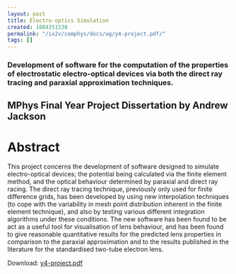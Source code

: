 ```yaml
---
layout: post
title: Electro-optics Simulation
created: 1084351538
permalink: "/ix2v/comphys/docs/ug/y4-project.pdf/"
tags: []
---
```

### Development of software for the computation of the properties of electrostatic electro-optical devices via both the direct ray tracing and paraxial approximation techniques.
## MPhys Final Year Project Dissertation by Andrew Jackson

# Abstract
This project concerns the development of software designed
to simulate electro-optical devices; the potential being calculated via the
finite element method, and the optical behaviour determined by paraxial
and direct ray racing. The direct ray tracing technique, previously only
used for finite difference grids, has been developed by using new
interpolation techniques (to cope with the variability in mesh point
distribution inherent in the finite element technique), and also by testing
various different integration algorithms under these conditions. The
new software has been found to be act as a useful tool for visualisation
of lens behaviour, and has been found to give reasonable quantitative
results for the predicted lens properties in comparison to the paraxial
approximation and to the results published in the literature for the
standardised two-tube electron lens.

Download: <a href="/page/files/y4-project.pdf">y4-project.pdf</a>
